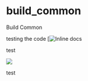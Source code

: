 # build_common
Build Common



testing the code
[![Inline docs](https://s3.amazonaws.com/jenkins-github-badge/build-common/master/icon.svg)

test

<img src="https://s3.amazonaws.com/jenkins-github-badge/build-common/build-status">


test
